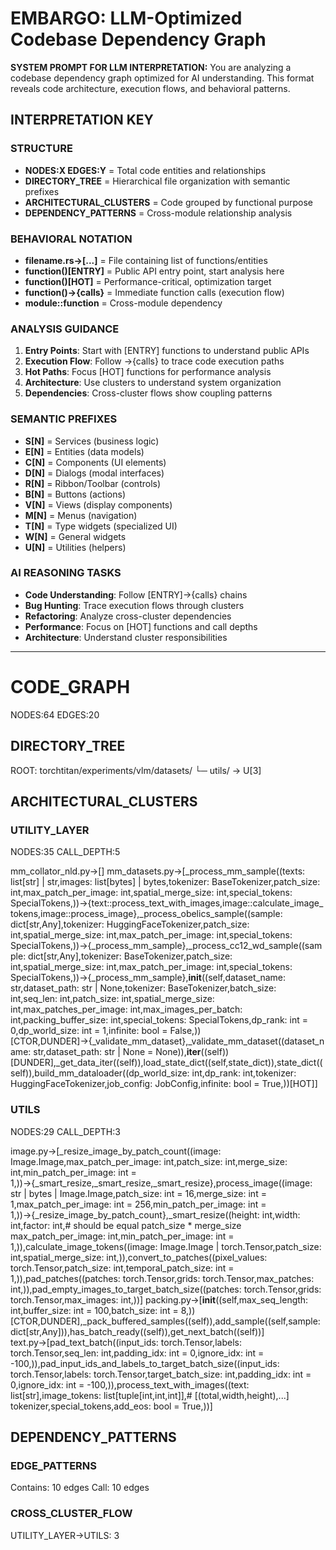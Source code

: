 # EMBARGO: LLM-Optimized Codebase Dependency Graph

**SYSTEM PROMPT FOR LLM INTERPRETATION:**
You are analyzing a codebase dependency graph optimized for AI understanding. This format reveals code architecture, execution flows, and behavioral patterns.

## INTERPRETATION KEY

### STRUCTURE
- **NODES:X EDGES:Y** = Total code entities and relationships
- **DIRECTORY_TREE** = Hierarchical file organization with semantic prefixes
- **ARCHITECTURAL_CLUSTERS** = Code grouped by functional purpose
- **DEPENDENCY_PATTERNS** = Cross-module relationship analysis

### BEHAVIORAL NOTATION
- **filename.rs→[...]** = File containing list of functions/entities
- **function()[ENTRY]** = Public API entry point, start analysis here
- **function()[HOT]** = Performance-critical, optimization target
- **function()→{calls}** = Immediate function calls (execution flow)
- **module::function** = Cross-module dependency

### ANALYSIS GUIDANCE
1. **Entry Points**: Start with [ENTRY] functions to understand public APIs
2. **Execution Flow**: Follow →{calls} to trace code execution paths
3. **Hot Paths**: Focus [HOT] functions for performance analysis
4. **Architecture**: Use clusters to understand system organization
5. **Dependencies**: Cross-cluster flows show coupling patterns

### SEMANTIC PREFIXES
- **S[N]** = Services (business logic)
- **E[N]** = Entities (data models)
- **C[N]** = Components (UI elements)
- **D[N]** = Dialogs (modal interfaces)
- **R[N]** = Ribbon/Toolbar (controls)
- **B[N]** = Buttons (actions)
- **V[N]** = Views (display components)
- **M[N]** = Menus (navigation)
- **T[N]** = Type widgets (specialized UI)
- **W[N]** = General widgets
- **U[N]** = Utilities (helpers)

### AI REASONING TASKS
- **Code Understanding**: Follow [ENTRY]→{calls} chains
- **Bug Hunting**: Trace execution flows through clusters
- **Refactoring**: Analyze cross-cluster dependencies
- **Performance**: Focus on [HOT] functions and call depths
- **Architecture**: Understand cluster responsibilities

---

# CODE_GRAPH
NODES:64 EDGES:20

## DIRECTORY_TREE
ROOT: torchtitan/experiments/vlm/datasets/
└─ utils/ → U[3]

## ARCHITECTURAL_CLUSTERS

### UTILITY_LAYER
NODES:35 CALL_DEPTH:5

mm_collator_nld.py→[] mm_datasets.py→[_process_mm_sample((texts: list[str] | str,images: list[bytes] | bytes,tokenizer: BaseTokenizer,patch_size: int,max_patch_per_image: int,spatial_merge_size: int,special_tokens: SpecialTokens,))→{text::process_text_with_images,image::calculate_image_tokens,image::process_image},_process_obelics_sample((sample: dict[str,Any],tokenizer: HuggingFaceTokenizer,patch_size: int,spatial_merge_size: int,max_patch_per_image: int,special_tokens: SpecialTokens,))→{_process_mm_sample},_process_cc12_wd_sample((sample: dict[str,Any],tokenizer: BaseTokenizer,patch_size: int,spatial_merge_size: int,max_patch_per_image: int,special_tokens: SpecialTokens,))→{_process_mm_sample},__init__((self,dataset_name: str,dataset_path: str | None,tokenizer: BaseTokenizer,batch_size: int,seq_len: int,patch_size: int,spatial_merge_size: int,max_patches_per_image: int,max_images_per_batch: int,packing_buffer_size: int,special_tokens: SpecialTokens,dp_rank: int = 0,dp_world_size: int = 1,infinite: bool = False,))[CTOR,DUNDER]→{_validate_mm_dataset},_validate_mm_dataset((dataset_name: str,dataset_path: str | None = None)),__iter__((self))[DUNDER],_get_data_iter((self)),load_state_dict((self,state_dict)),state_dict((self)),build_mm_dataloader((dp_world_size: int,dp_rank: int,tokenizer: HuggingFaceTokenizer,job_config: JobConfig,infinite: bool = True,))[HOT]] 
### UTILS
NODES:29 CALL_DEPTH:3

image.py→[_resize_image_by_patch_count((image: Image.Image,max_patch_per_image: int,patch_size: int,merge_size: int,min_patch_per_image: int = 1,))→{_smart_resize,_smart_resize,_smart_resize},process_image((image: str | bytes | Image.Image,patch_size: int = 16,merge_size: int = 1,max_patch_per_image: int = 256,min_patch_per_image: int = 1,))→{_resize_image_by_patch_count},_smart_resize((height: int,width: int,factor: int,# should be equal patch_size * merge_size max_patch_per_image: int,min_patch_per_image: int = 1,)),calculate_image_tokens((image: Image.Image | torch.Tensor,patch_size: int,spatial_merge_size: int,)),convert_to_patches((pixel_values: torch.Tensor,patch_size: int,temporal_patch_size: int = 1,)),pad_patches((patches: torch.Tensor,grids: torch.Tensor,max_patches: int,)),pad_empty_images_to_target_batch_size((patches: torch.Tensor,grids: torch.Tensor,max_images: int,))] packing.py→[__init__((self,max_seq_length: int,buffer_size: int = 100,batch_size: int = 8,))[CTOR,DUNDER],_pack_buffered_samples((self)),add_sample((self,sample: dict[str,Any])),has_batch_ready((self)),get_next_batch((self))] text.py→[pad_text_batch((input_ids: torch.Tensor,labels: torch.Tensor,seq_len: int,padding_idx: int = 0,ignore_idx: int = -100,)),pad_input_ids_and_labels_to_target_batch_size((input_ids: torch.Tensor,labels: torch.Tensor,target_batch_size: int,padding_idx: int = 0,ignore_idx: int = -100,)),process_text_with_images((text: list[str],image_tokens: list[tuple[int,int,int]],# [(total,width,height),...] tokenizer,special_tokens,add_eos: bool = True,))] 

## DEPENDENCY_PATTERNS

### EDGE_PATTERNS
Contains: 10 edges
Call: 10 edges

### CROSS_CLUSTER_FLOW
UTILITY_LAYER→UTILS: 3

